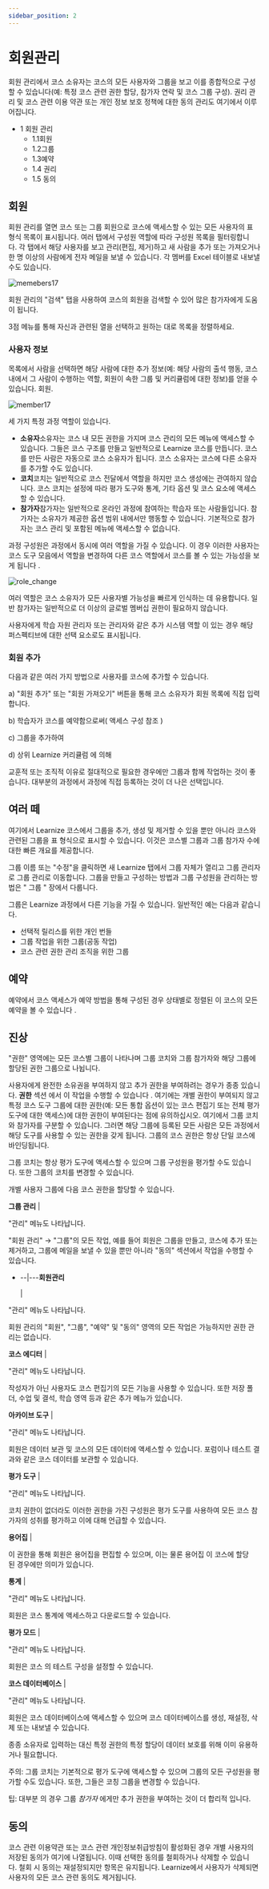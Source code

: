 ```yaml
---
sidebar_position: 2
---
```


# 회원관리

회원 관리에서 코스 소유자는 코스의 모든 사용자와 그룹을 보고 이를 종합적으로 구성할 수 있습니다(예: 특정 코스 관련 권한 할당, 참가자 연락 및 코스 그룹 구성). 권리 관리 및 코스 관련 이용 약관 또는 개인 정보 보호 정책에 대한 동의 관리도 여기에서 이루어집니다.

- 1 회원 관리
    - 1.1회원
    - 1.2그룹
    - 1.3예약
    - 1.4 권리
    - 1.5 동의

## 회원

회원 관리를 열면 코스 또는 그룹 회원으로 코스에 액세스할 수 있는 모든 사용자의 표 형식 목록이 표시됩니다. 여러 탭에서 구성원 역할에 따라 구성원 목록을 필터링합니다. 각 탭에서 해당 사용자를 보고 관리(편집, 제거)하고 새 사람을 추가 또는 가져오거나 한 명 이상의 사람에게 전자 메일을 보낼 수 있습니다. 각 멤버를 Excel 테이블로 내보낼 수도 있습니다.

![memebers17](/img/course-operation/memebers17.png)

회원 관리의 "검색" 탭을 사용하여 코스의 회원을 검색할 수 있어 많은 참가자에게 도움이 됩니다.

3점 메뉴를 통해 자신과 관련된 열을 선택하고 원하는 대로 목록을 정렬하세요.

### 사용자 정보

목록에서 사람을 선택하면 해당 사람에 대한 추가 정보(예: 해당 사람의 출석 행동, 코스 내에서 그 사람이 수행하는 역할, 회원이 속한 그룹 및 커리큘럼에 대한 정보)를 얻을 수 있습니다. 회원.

![member17](/img/course-operation/member17.png)

세 가지 특정 과정 역할이 있습니다.

- **소유자**소유자는 코스 내 모든 권한을 가지며 코스 관리의 모든 메뉴에 액세스할 수 있습니다. 그들은 코스 구조를 만들고 일반적으로 Learnize 코스를 만듭니다. 코스를 만든 사람은 자동으로 코스 소유자가 됩니다. 코스 소유자는 코스에 다른 소유자를 추가할 수도 있습니다.
- **코치**코치는 일반적으로 코스 전달에서 역할을 하지만 코스 생성에는 관여하지 않습니다. 코스 코치는 설정에 따라 평가 도구와 통계, 기타 옵션 및 코스 요소에 액세스할 수 있습니다.
- **참가자**참가자는 일반적으로 온라인 과정에 참여하는 학습자 또는 사람들입니다. 참가자는 소유자가 제공한 옵션 범위 내에서만 행동할 수 있습니다. 기본적으로 참가자는 코스 관리 및 포함된 메뉴에 액세스할 수 없습니다.

과정 구성원은 과정에서 동시에 여러 역할을 가질 수 있습니다. 이 경우 이러한 사용자는 코스 도구 모음에서 역할을 변경하여 다른 코스 역할에서 코스를 볼 수 있는 가능성을 보게 됩니다 .

![role_change](/img/course-operation/role_change.png)

여러 역할은 코스 소유자가 모든 사용자별 가능성을 빠르게 인식하는 데 유용합니다. 일반 참가자는 일반적으로 더 이상의 글로벌 멤버십 권한이 필요하지 않습니다.

사용자에게 학습 자원 관리자 또는 관리자와 같은 추가 시스템 역할 이 있는 경우 해당 퍼스펙티브에 대한 선택 요소로도 표시됩니다.

### 회원 추가

다음과 같은 여러 가지 방법으로 사용자를 코스에 추가할 수 있습니다.

a) "회원 추가" 또는 "회원 가져오기" 버튼을 통해 코스 소유자가 회원 목록에 직접 입력합니다.

b) 학습자가 코스를 예약함으로써( 액세스 구성 참조 )

c) 그룹을 추가하여

d) 상위 Learnize 커리큘럼 에 의해

교훈적 또는 조직적 이유로 절대적으로 필요한 경우에만 그룹과 함께 작업하는 것이 좋습니다. 대부분의 과정에서 과정에 직접 등록하는 것이 더 나은 선택입니다.

## 여러 떼

여기에서 Learnize 코스에서 그룹을 추가, 생성 및 제거할 수 있을 뿐만 아니라 코스와 관련된 그룹을 표 형식으로 표시할 수 있습니다. 이것은 코스별 그룹과 그룹 참가자 수에 대한 빠른 개요를 제공합니다.

그룹 이름 또는 "수정"을 클릭하면 새 Learnize 탭에서 그룹 자체가 열리고 그룹 관리자로 그룹 관리로 이동합니다. 그룹을 만들고 구성하는 방법과 그룹 구성원을 관리하는 방법은 " 그룹 " 장에서 다룹니다.

그룹은 Learnize 과정에서 다른 기능을 가질 수 있습니다. 일반적인 예는 다음과 같습니다.

- 선택적 릴리스를 위한 개인 번들
- 그룹 작업을 위한 그룹(공동 작업)
- 코스 관련 권한 관리 조직을 위한 그룹

## 예약

예약에서 코스 액세스가 예약 방법을 통해 구성된 경우 상태별로 정렬된 이 코스의 모든 예약을 볼 수 있습니다 .

## 진상

"권한" 영역에는 모든 코스별 그룹이 나타나며 그룹 코치와 그룹 참가자와 해당 그룹에 할당된 권한 그룹으로 나뉩니다.

사용자에게 완전한 소유권을 부여하지 않고 추가 권한을 부여하려는 경우가 종종 있습니다. **권한** 섹션 에서 이 작업을 수행할 수 있습니다 . 여기에는 개별 권한이 부여되지 않고 특정 코스 도구 그룹에 대한 권한(예: 모든 통합 옵션이 있는 코스 편집기 또는 전체 평가 도구에 대한 액세스)에 대한 권한이 부여된다는 점에 유의하십시오. 여기에서 그룹 코치와 참가자를 구분할 수 있습니다. 그러면 해당 그룹에 등록된 모든 사람은 모든 과정에서 해당 도구를 사용할 수 있는 권한을 갖게 됩니다. 그룹의 코스 권한은 항상 단일 코스에 바인딩됩니다.

그룹 코치는 항상 평가 도구에 액세스할 수 있으며 그룹 구성원을 평가할 수도 있습니다. 또한 그룹의 코치를 변경할 수 있습니다.

개별 사용자 그룹에 다음 코스 권한을 할당할 수 있습니다.

**그룹 관리** |

"관리" 메뉴도 나타납니다.

"회원 관리" → "그룹"의 모든 작업, 예를 들어 회원은 그룹을 만들고, 코스에 추가 또는 제거하고, 그룹에 메일을 보낼 수 있을 뿐만 아니라 "동의" 섹션에서 작업을 수행할 수 있습니다.

- --|---**회원관리**
    
    |
    

"관리" 메뉴도 나타납니다.

회원 관리의 "회원", "그룹", "예약" 및 "동의" 영역의 모든 작업은 가능하지만 권한 관리는 없습니다.

**코스 에디터** |

"관리" 메뉴도 나타납니다.

작성자가 아닌 사용자도 코스 편집기의 모든 기능을 사용할 수 있습니다. 또한 저장 폴더, 수업 및 결석, 학습 영역 등과 같은 추가 메뉴가 있습니다.

**아카이브 도구** |

"관리" 메뉴도 나타납니다.

회원은 데이터 보관 및 코스의 모든 데이터에 액세스할 수 있습니다. 포럼이나 테스트 결과와 같은 코스 데이터를 보관할 수 있습니다.

**평가 도구** |

"관리" 메뉴도 나타납니다.

코치 권한이 없더라도 이러한 권한을 가진 구성원은 평가 도구를 사용하여 모든 코스 참가자의 성취를 평가하고 이에 대해 언급할 수 있습니다.

**용어집** |

이 권한을 통해 회원은 용어집을 편집할 수 있으며, 이는 물론 용어집 이 코스에 할당된 경우에만 의미가 있습니다.

**통계** |

"관리" 메뉴도 나타납니다.

회원은 코스 통계에 액세스하고 다운로드할 수 있습니다.

**평가 모드** |

"관리" 메뉴도 나타납니다.

회원은 코스 의 테스트 구성을 설정할 수 있습니다.

**코스 데이터베이스** |

"관리" 메뉴도 나타납니다.

회원은 코스 데이터베이스에 액세스할 수 있으며 코스 데이터베이스를 생성, 재설정, 삭제 또는 내보낼 수 있습니다.

종종 소유자로 입력하는 대신 특정 권한의 특정 할당이 데이터 보호를 위해 이미 유용하거나 필요합니다.

주의: 그룹 코치는 기본적으로 평가 도구에 액세스할 수 있으며 그룹의 모든 구성원을 평가할 수도 있습니다. 또한, 그들은 코칭 그룹을 변경할 수 있습니다.

팁: 대부분 의 경우 그룹 *참가자* 에게만 추가 권한을 부여하는 것이 더 합리적 입니다.

## 동의

코스 관련 이용약관 또는 코스 관련 개인정보취급방침이 활성화된 경우 개별 사용자의 저장된 동의가 여기에 나열됩니다. 이때 선택한 동의를 철회하거나 삭제할 수 있습니다. 철회 시 동의는 재설정되지만 항목은 유지됩니다. Learnize에서 사용자가 삭제되면 사용자의 모든 코스 관련 동의도 제거됩니다.